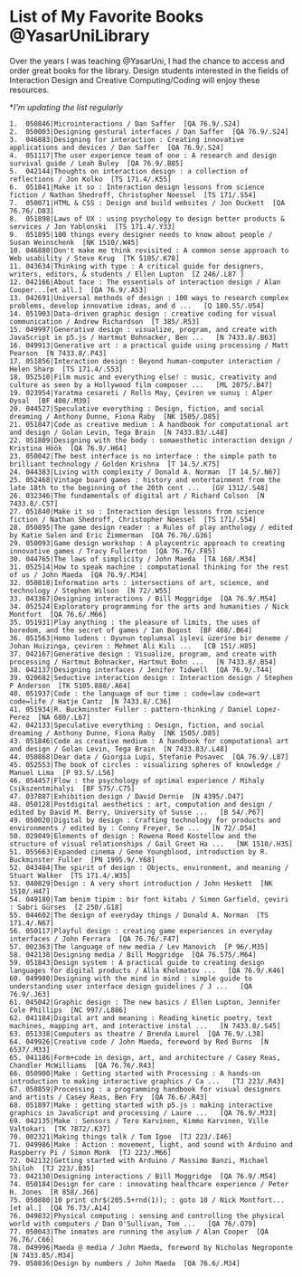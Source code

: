 # List of My Favorite Books @YasarUniLibrary

Over the years I was teaching @YasarUni, I had the chance to access and order great books for the library. 
Design students interested in the fields of Interaction Design and Creative Computing/Coding will enjoy these resources. 

**I'm updating the list regularly*

	1.	050846|Microinteractions / Dan Saffer  [QA 76.9/.S24] 
 	2.	050003|Designing gestural interfaces / Dan Saffer  [QA 76.9/.S24] 
	3.	046883|Designing for interaction : Creating innovative applications and devices / Dan Saffer  [QA 76.9/.S24] 
	4.	051117|The user experience team of one : A research and design survival guide / Leah Buley  [QA 76.9/.B85] 
	5.	042144|Thoughts on interaction design : a collection of reflections / Jon Kolko  [TS 171.4/.K55] 
	6.	051841|Make it so : Interaction design lessons from science fiction / Nathan Shedroff, Christopher Noessel  [TS 171/.S54] 
	7.	050071|HTML & CSS : Design and build websites / Jon Duckett  [QA 76.76/.D83] 
	8.	051898|Laws of UX : using psychology to design better products & services / Jon Yablonski  [TS 171.4/.Y33] 
	9.	051895|100 things every designer needs to know about people / Susan Weinschenk  [NK 1510/.W45] 
	10.	046880|Don't make me think revisited : A common sense approach to Web usability / Steve Krug  [TK 5105/.K78] 
	11.	043634|Thinking with type : A critical guide for designers, writers, editors, & students / Ellen Lupton  [Z 246/.L87 ] 
	12.	042166|About face : The essentials of interaction design / Alan Cooper...[et all.]  [QA 76.9/.A53] 
	13.	042691|Universal methods of design : 100 ways to research complex problems, develop innovative ideas, and d ...   [Q 180.55/.U54] 
	14.	051903|Data-driven graphic design : creative coding for visual communication / Andrew Richardson  [T 385/.R53] 
	15.	049997|Generative design : visualize, program, and create with JavaScript in p5.js / Hartmut Bohnacker, Ben ...   [N 7433.8/.B63] 
	16.	049913|Generative art : a practical guide using processing / Matt Pearson  [N 7433.8/.P43] 
	17.	051856|Interaction design : Beyond human-computer interaction / Helen Sharp  [TS 171.4/.S53] 
	18.	052510|Film music and everything else! : music, creativity and culture as seen by a Hollywood film composer ...   [ML 2075/.B47] 
	19.	023954|Yaratma cesareti / Rollo May, Çeviren ve sunuş : Alper Oysal  [BF 408/.M39] 
	20.	044527|Speculative everything : Design, fiction, and social dreaming / Anthony Dunne, Fiona Raby  [NK 1505/.D85] 
	21.	051847|Code as creative medium : A handbook for computational art and design / Golan Levin, Tega Brain  [N 7433.83/.L48] 
	22.	051809|Designing with the body : somaesthetic interaction design / Kristina Höök  [QA 76.9/.H64] 
	23.	050042|The best interface is no interface : the simple path to brilliant technology / Golden Krishna  [T 14.5/.K75] 
	24.	044383|Living with complexity / Donald A. Norman  [T 14.5/.N67] 
	25.	052468|Vintage board games : history and entertainment from the late 18th to the beginning of the 20th cent ...   [GV 1312/.S48] 
	26.	032346|The fundamentals of digital art / Richard Colson  [N 7433.8/.C57] 
	27.	051840|Make it so : Interaction design lessons from science fiction / Nathan Shedroff, Christopher Noessel  [TS 171/.S54] 
	28.	050895|The game design reader : a Rules of play anthology / edited by Katie Salen and Eric Zimmerman  [QA 76.76/.G36] 
	29.	050093|Game design workshop : A playcentric approach to creating innovative games / Tracy Fullerton  [QA 76.76/.F85] 
	30.	044765|The laws of simplicity / John Maeda  [TA 168/.M34] 
	31.	052514|How to speak machine : computational thinking for the rest of us / John Maeda  [QA 76.9/.M34] 
	32.	050818|Information arts : intersections of art, science, and technology / Stephen Wilson  [N 72/.W55] 
	33.	043367|Designing interactions / Bill Moggridge  [QA 76.9/.M54] 
	34.	052524|Exploratory programming for the arts and humanities / Nick Montfort  [QA 76.6/.M66] 
	35.	051931|Play anything : the pleasure of limits, the uses of boredom, and the secret of games / Ian Bogost  [BF 408/.B64] 
	36.	051563|Homo ludens : Oyunun toplumsal işlevi üzerine bir deneme / Johan Huizinga, çeviren : Mehmet Ali Kılı ...   [CB 151/.H85] 
	37.	042167|Generative design : Visualize, program, and create with processing / Hartmut Bohnacker, Hartmut Bohn ...   [N 7433.8/.B54] 
	38.	042137|Designing interfaces / Jenifer Tidwell  [QA 76.9/.T44] 
	39.	020682|Seductive interaction design : Interaction design / Stephen P Anderson  [TK 5105.888/.A64] 
	40.	051937|Code : the language of our time : code=law code=art code=life / Hatje Cantz  [N 7433.8/.C36] 
	41.	051934|R. Buckminster Fuller : pattern-thinking / Daniel Lopez-Perez  [NA 680/.L67] 
	42.	042133|Speculative everything : Design, fiction, and social dreaming / Anthony Dunne, Fiona Raby  [NK 1505/.D85] 
	43.	051846|Code as creative medium : A handbook for computational art and design / Golan Levin, Tega Brain  [N 7433.83/.L48] 
	44.	050868|Dear data / Giorgia Lupi, Stefanie Posavec  [QA 76.9/.L87] 
	45.	052553|The book of circles : visualizing spheres of knowledge / Manuel Lima  [P 93.5/.L56] 
	46.	054457|Flow : the psychology of optimal experience / Mihaly Csikszentmihalyi  [BF 575/.C75] 
	47.	037887|Exhibition design / David Dernie  [N 4395/.D47] 
	48.	050128|Postdigital aesthetics : art, computation and design / edited by David M. Berry, University of Susse ...   [B 54/.P67] 
	49.	050020|Digital by design : Crafting technology for products and environments / edited by : Conny Freyer, Se ...   [N 72/.D54] 
	50.	029849|Elements of design : Rowena Reed Kostellow and the structure of visual relationships / Gail Greet Ha ...   [NK 1510/.H35] 
	51.	055663|Expanded cinema / Gene Youngblood, introduction by R. Buckminster Fuller  [PN 1995.9/.Y68] 
	52.	043484|The spirit of design : Objects, environment, and meaning / Stuart Walker  [TS 171.4/.W35] 
	53.	040829|Design : A very short introduction / John Heskett  [NK 1510/.H47] 
	54.	049180|Tam benim tipim : bir font kitabı / Simon Garfield, çeviri : Sabri Gürses  [Z 250/.G18] 
	55.	044602|The design of everyday things / Donald A. Norman  [TS 171.4/.N67] 
	56.	050117|Playful design : creating game experiences in everyday interfaces / John Ferrara  [QA 76.76/.F47] 
	57.	002363|The language of new media / Lev Manovich  [P 96/.M35] 
	58.	042138|Designing media / Bill Moggridge  [QA 76.575/.M64] 
	59.	051843|Design system : A practical guide to creating design languages for digital products / Alla Kholmatov ...   [QA 76.9/.K46] 
	60.	049980|Designing with the mind in mind : simple guide to understanding user interface design guidelines / J ...   [QA 76.9/.J63] 
	61.	045042|Graphic design : The new basics / Ellen Lupton, Jennifer Cole Phillips  [NC 997/.L886] 
	62.	041184|Digital art and meaning : Reading kinetic poetry, text machines, mapping art, and interactive instal ...   [N 7433.8/.S45] 
	63.	051338|Computers as theatre / Brenda Laurel  [QA 76.9/.L38] 
	64.	049926|Creative code / John Maeda, foreword by Red Burns  [N 6537/.M33] 
	65.	041186|Form+code in design, art, and architecture / Casey Reas, Chandler McWilliams  [QA 76.76/.R43] 
	66.	050900|Make : Getting started with Processing : A hands-on introduction to making interactive graphics / Ca ...   [TJ 223/.R43] 
	67.	050859|Processing : a programming handbook for visual designers and artists / Casey Reas, Ben Fry  [QA 76.6/.R43] 
	68.	051897|Make : getting started with p5.js : making interactive graphics in JavaScript and processing / Laure ...   [QA 76.9/.M33] 
	69.	042135|Make : Sensors / Tero Karvinen, Kimmo Karvinen, Ville Valtokari  [TK 7872/.K37] 
	70.	002321|Making things talk / Tom Igoe  [TJ 223/.I46] 
	71.	049986|Make : Action : movement, light, and sound with Arduino and Raspberry Pi / Simon Monk  [TJ 223/.M66] 
	72.	042132|Getting started with Arduino / Massimo Banzi, Michael Shiloh  [TJ 223/.B35] 
	73.	042130|Designing interactions / Bill Moggridge  [QA 76.9/.M54] 
	74.	050184|Design for care : innovating healthcare experience / Peter H. Jones  [R 858/.J66] 
	75.	050880|10 print chr$(205.5+rnd(1)); : goto 10 / Nick Montfort...[et al.]  [QA 76.73/.A14] 
	76.	049832|Physical computing : sensing and controlling the physical world with computers / Dan O'Sullivan, Tom ...   [QA 76/.O79] 
	77.	050043|The inmates are running the asylum / Alan Cooper  [QA 76.76/.C66] 
	78.	049996|Maeda @ media / John Maeda, foreword by Nicholas Negroponte  [N 7433.85/.M34] 
	79.	050836|Design by numbers / John Maeda  [QA 76.6/.M34] 
